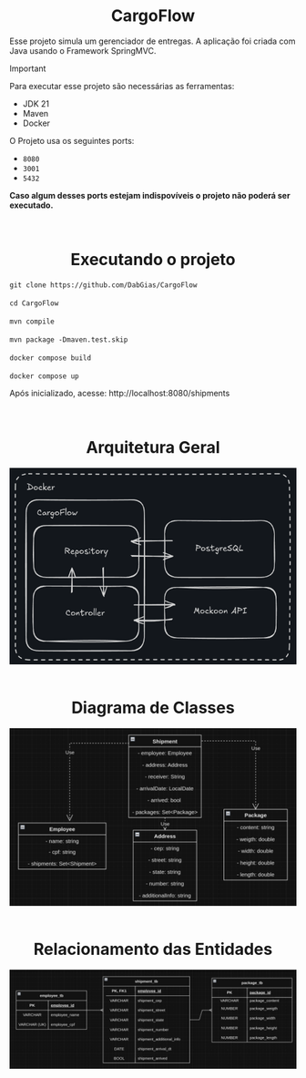 <h1 align="center">CargoFlow</h1>

Esse projeto simula um gerenciador de entregas. A aplicação foi criada com Java usando o Framework SpringMVC.

> [!IMPORTANT]
> Para executar esse projeto são necessárias as ferramentas:
> - JDK 21
> - Maven
> - Docker 
>
> O Projeto usa os seguintes ports:
> - `8080`
> - `3001`
> - `5432`
> 
> **Caso algum desses ports estejam indispovíveis o projeto não poderá ser executado.**

<br/>

<h1 align="center">Executando o projeto</h1>

```
git clone https://github.com/DabGias/CargoFlow

cd CargoFlow

mvn compile

mvn package -Dmaven.test.skip

docker compose build

docker compose up
```

Após inicializado, acesse: http://localhost:8080/shipments

<br/>

<h1 align="center">Arquitetura Geral</h1>

<div align="center">
    <img src="./cargoflow-arch.png" alt="Arquiterura Geral" />
</div>

<br/>

<h1 align="center">Diagrama de Classes</h1>

<div align="center">
    <img src="./cargoflow-class-diagram.png" alt="Arquiterura Geral" />
</div>

<br/>

<h1 align="center">Relacionamento das Entidades</h1>

<div align="center">
    <img src="./cargoflow-entity-rel.png" alt="Arquiterura Geral" />
</div>
